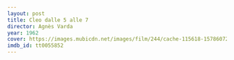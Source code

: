 ```yaml
---
layout: post
title: Cleo dalle 5 alle 7
director: Agnès Varda
year: 1962
cover: https://images.mubicdn.net/images/film/244/cache-115618-1578607240/image-w1280.jpg
imdb_id: tt0055852
---
```

